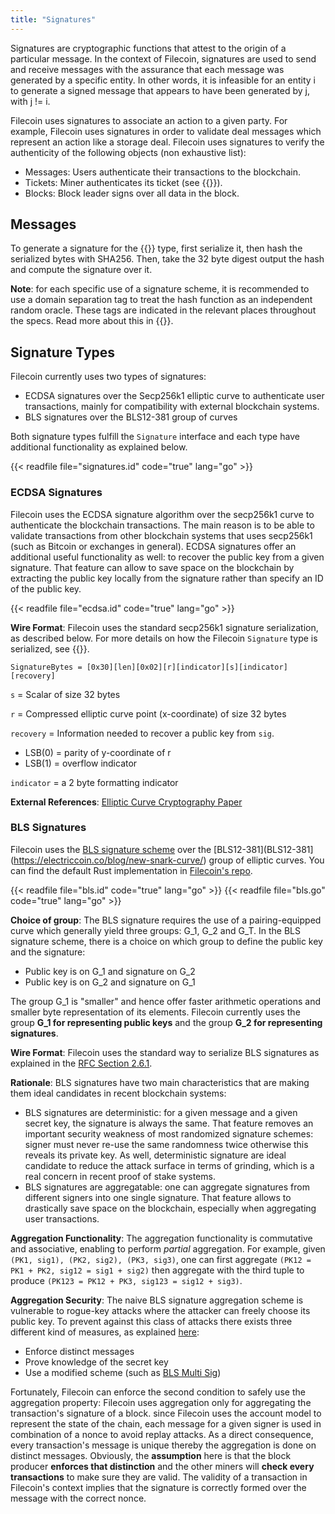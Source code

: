 ```yaml
---
title: "Signatures"
---
```


Signatures are cryptographic functions that attest to the origin of a particular
message. In the context of Filecoin, signatures are used to send and receive
messages with the assurance that each message was generated by a specific
entity. In other words, it is infeasible for an entity i to
generate a signed message that appears to have been generated by j, with j != i.

Filecoin uses signatures to associate an action to a given party. For
example, Filecoin uses signatures in order to validate deal messages which represent an
action like a storage deal. 
Filecoin uses signatures to verify the authenticity of the following objects (non
exhaustive list):

- Messages: Users authenticate their transactions to the blockchain.
- Tickets: Miner authenticates its ticket (see {{<sref storage_mining_subsystem>}}).
- Blocks: Block leader signs over all data in the block. 

## Messages

To generate a signature for the {{<sref message>}} type,
first serialize it, then hash the serialized bytes with SHA256. Then, take
the 32 byte digest output the hash and compute the signature over it.

**Note**: for each specific use of a signature scheme, it is recommended to use
a domain separation tag to treat the hash function as an independent random
oracle. These tags are indicated in the relevant places throughout the specs.
Read more about this in {{<sref randomness>}}.

## Signature Types

Filecoin currently uses two types of signatures: 
- ECDSA signatures over the Secp256k1 elliptic curve to authenticate user
  transactions, mainly for compatibility with external blockchain systems.
- BLS signatures over the BLS12-381 group of curves 

Both signature types fulfill the `Signature` interface 
and each type have additional functionality as explained below.

{{< readfile file="signatures.id" code="true" lang="go" >}}

### ECDSA Signatures

Filecoin uses the ECDSA signature algorithm over the secp256k1 curve to
authenticate the blockchain transactions. The main reason is to be able to
validate transactions from other blockchain systems that uses secp256k1 (such as
Bitcoin or exchanges in general). ECDSA signatures offer an additional
useful functionality as well: to recover the public key from a given signature.
That feature can allow to save space on the blockchain by extracting the public
key locally from the signature rather than specify an ID of the public key.

{{< readfile file="ecdsa.id" code="true" lang="go" >}}

**Wire Format**: Filecoin uses the standard secp256k1 signature serialization,
as described below. For more details on how the Filecoin `Signature` type is
serialized, see {{<sref crypto_signatures>}}.

```
SignatureBytes = [0x30][len][0x02][r][indicator][s][indicator][recovery]
```

`s` = Scalar of size 32 bytes

`r` = Compressed elliptic curve point (x-coordinate) of size 32 bytes

`recovery` = Information needed to recover a public key from `sig`.

- LSB(0) = parity of y-coordinate of r
- LSB(1) = overflow indicator

`indicator` = a 2 byte formatting indicator


**External References**: [Elliptic Curve Cryptography Paper](http://www.secg.org/sec1-v2.pdf)


### BLS Signatures

Filecoin uses the [BLS signature scheme](https://datatracker.ietf.org/doc/draft-boneh-bls-signature/) over the [BLS12-381](BLS12-381](https://electriccoin.co/blog/new-snark-curve/) group of elliptic curves. You can find the default Rust implementation in [Filecoin's repo](https://github.com/filecoin-project/bls-signatures/).

{{< readfile file="bls.id" code="true" lang="go" >}}
{{< readfile file="bls.go" code="true" lang="go" >}}

**Choice of group**: The BLS signature requires the use of a pairing-equipped
curve which generally yield three groups: G_1, G_2 and G_T. In the BLS signature
scheme, there is a choice on which group to define the public key and the
signature:

- Public key is on G_1 and signature on G_2
- Public key is on G_2 and signature on G_1

The group G_1 is "smaller" and hence offer faster arithmetic operations and
smaller byte representation of its elements. Filecoin currently uses the group
**G_1 for representing public keys** and the group **G_2 for representing
signatures**.

**Wire Format**: Filecoin uses the standard way to serialize BLS signatures as
explained in the [RFC Section
2.6.1](https://tools.ietf.org/html/draft-boneh-bls-signature-00#section-2.6.1). 

**Rationale**: 
BLS signatures have two main characteristics that are making them ideal
candidates in recent blockchain systems:

- BLS signatures are deterministic: for a given message and a given secret key,
  the signature is always the same.  That feature removes an important security 
  weakness of most randomized signature schemes: signer must never re-use the
  same randomness twice otherwise this reveals its private key. As well,
  deterministic signature are ideal candidate to reduce the attack surface in
  terms of grinding, which is a real concern in recent proof of stake systems.
- BLS signatures are aggregatable: one can aggregate signatures from different
  signers into one single signature. That feature allows to drastically save
  space on the blockchain, especially when aggregating user transactions.

**Aggregation Functionality**: The aggregation functionality is commutative and
associative, enabling to perform *partial* aggregation. For example, given
`(PK1, sig1), (PK2, sig2), (PK3, sig3)`, one can first aggregate `(PK12 = PK1 +
PK2, sig12 = sig1 + sig2)` then aggregate with the third tuple to produce
`(PK123 = PK12 + PK3, sig123 = sig12 + sig3)`.

**Aggregation Security**: The naive BLS signature aggregation scheme is
vulnerable to rogue-key attacks where the attacker can freely choose its public
key. To prevent against this class of attacks there exists three different kind
of measures, as explained [here](https://crypto.stanford.edu/~dabo/pubs/papers/BLSmultisig.html):

- Enforce distinct messages
- Prove knowledge of the secret key
- Use a modified scheme (such as [BLS Multi Sig](https://crypto.stanford.edu/~dabo/pubs/papers/BLSmultisig.html))

Fortunately, Filecoin can enforce the second condition to safely use the
aggregation property:
Filecoin uses aggregation only for aggregating the transaction's signature of a
block. since Filecoin uses the account model to represent the state of the
chain, each message for a given signer is used in combination of a nonce to
avoid replay attacks. As a direct consequence, every transaction's message is
unique thereby the aggregation is done on distinct messages.  Obviously, the
**assumption** here is that the block producer **enforces that distinction** and
the other miners will **check every transactions** to make sure they are valid.
The validity of a transaction in Filecoin's context implies that the signature
is correctly formed over the message with the correct nonce.

